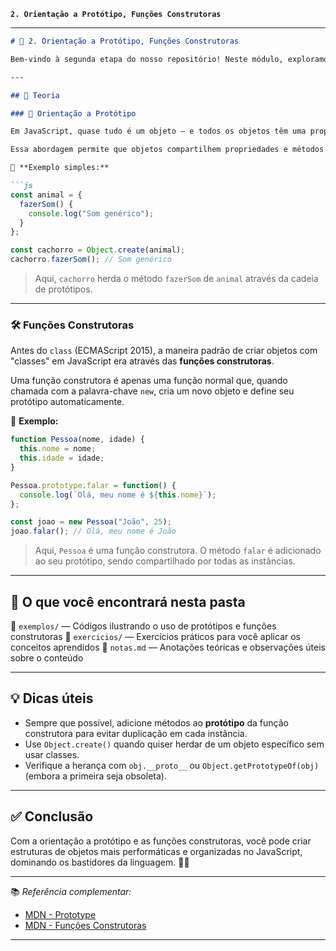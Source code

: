 
**`2. Orientação a Protótipo, Funções Construtoras`**

---

````markdown
# 🧱 2. Orientação a Protótipo, Funções Construtoras

Bem-vindo à segunda etapa do nosso repositório! Neste módulo, exploramos os fundamentos da **orientação a protótipo** em JavaScript e o uso de **funções construtoras** para criação de objetos reutilizáveis de forma eficiente. 🚀

---

## 🧠 Teoria

### 🧬 Orientação a Protótipo

Em JavaScript, quase tudo é um objeto — e todos os objetos têm uma propriedade interna chamada `[[Prototype]]`, que é uma referência a outro objeto. Isso forma uma **cadeia de protótipos**, conhecida como *prototype chain*.

Essa abordagem permite que objetos compartilhem propriedades e métodos entre si sem a necessidade de duplicação de código. É o modelo de herança do JavaScript, diferente de linguagens como Java ou Python.

🔗 **Exemplo simples:**

```js
const animal = {
  fazerSom() {
    console.log("Som genérico");
  }
};

const cachorro = Object.create(animal);
cachorro.fazerSom(); // Som genérico
````

> Aqui, `cachorro` herda o método `fazerSom` de `animal` através da cadeia de protótipos.

---

### 🛠️ Funções Construtoras

Antes do `class` (ECMAScript 2015), a maneira padrão de criar objetos com "classes" em JavaScript era através das **funções construtoras**.

Uma função construtora é apenas uma função normal que, quando chamada com a palavra-chave `new`, cria um novo objeto e define seu protótipo automaticamente.

🔧 **Exemplo:**

```js
function Pessoa(nome, idade) {
  this.nome = nome;
  this.idade = idade;
}

Pessoa.prototype.falar = function() {
  console.log(`Olá, meu nome é ${this.nome}`);
};

const joao = new Pessoa("João", 25);
joao.falar(); // Olá, meu nome é João
```

> Aqui, `Pessoa` é uma função construtora. O método `falar` é adicionado ao seu protótipo, sendo compartilhado por todas as instâncias.

---

## 🧪 O que você encontrará nesta pasta

📁 `exemplos/` — Códigos ilustrando o uso de protótipos e funções construtoras
📁 `exercicios/` — Exercícios práticos para você aplicar os conceitos aprendidos
📄 `notas.md` — Anotações teóricas e observações úteis sobre o conteúdo

---

## 💡 Dicas úteis

* Sempre que possível, adicione métodos ao **protótipo** da função construtora para evitar duplicação em cada instância.
* Use `Object.create()` quando quiser herdar de um objeto específico sem usar classes.
* Verifique a herança com `obj.__proto__` ou `Object.getPrototypeOf(obj)` (embora a primeira seja obsoleta).

---

## ✅ Conclusão

Com a orientação a protótipo e as funções construtoras, você pode criar estruturas de objetos mais performáticas e organizadas no JavaScript, dominando os bastidores da linguagem. 🧠✨

---

📚 *Referência complementar:*

* [MDN - Prototype](https://developer.mozilla.org/pt-BR/docs/Web/JavaScript/Inheritance_and_the_prototype_chain)
* [MDN - Funções Construtoras](https://developer.mozilla.org/pt-BR/docs/Web/JavaScript/Reference/Functions/Constructor)

---
